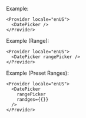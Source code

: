 Example:

    <Provider locale="enUS">
      <DatePicker />
    </Provider>

Example (Range):

    <Provider locale="enUS">
      <DatePicker rangePicker />
    </Provider>

Example (Preset Ranges):

    <Provider locale="enUS">
      <DatePicker
        rangePicker
        randges={{}}
      />
    </Provider>
